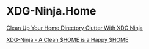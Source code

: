 # XDG-Ninja.Home
[Clean Up Your Home Directory Clutter With XDG Ninja](https://youtu.be/Tp4fkmJ6qXk)

[XDG-Ninja - A Clean $HOME is a Happy $HOME](https://youtu.be/XRnZavaEpvg)
